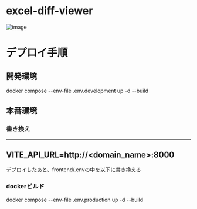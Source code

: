# excel-diff-viewer

![image](https://github.com/user-attachments/assets/360777d5-7f84-4353-af78-7ef1f9440209)


# デプロイ手順
## 開発環境
docker compose --env-file .env.development up -d --build

## 本番環境
### 書き換え
-----
VITE_API_URL=http://<domain_name>:8000
-----
デプロイしたあと、frontend/.envの中を以下に書き換える

### dockerビルド
docker compose --env-file .env.production up -d --build
